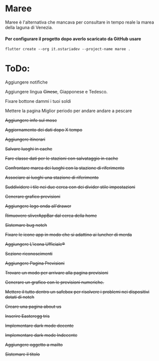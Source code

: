 # Maree

Maree è l'alternativa che mancava per consultare in tempo reale la marea della laguna di Venezia.



#### Per configurare il progetto dopo averlo scaricato da GitHub usare
`flutter create --org it.ostariadev --project-name maree .`

# ToDo:

Aggiungere notifiche

Aggiungere lingua <strike>Cinese</strike>, Giapponese e Tedesco.

Fixare bottone dammi i tuoi soldi

Mettere la pagina Miglior periodo per andare andare a pescare

<strike>Aggiungere info sul mose</strike>

<strike>Aggiornamento dei dati dopo X tempo</strike>

<strike>Aggiungere itinerari</strike>

<strike>Salvare luoghi in cache</strike>

<strike>Fare classe dati per le stazioni con salvataggio in cache </strike>

<strike>Confrontare marea dei luoghi con la stazione di riferimento</strike>

<strike> Associare ai luoghi una stazione di riferimento</strike>

<strike>Suddividere i tile nei due cerca con dei divider stile impostazioni</strike>

<strike>Generare grafico previsioni</strike>

<strike> Aggiungere logo onda all'drawer </strike>

<strike>Rimuovere sliverAppBar dal cerca della home </strike>

<strike>Sistemare bug notch</strike>

<strike>Fixare le icone app in modo che si adattino ai luncher di merda</strike>

<strike>Aggiungere L'icona Ufficiale®</strike>

<strike>Sezione riconoscimenti </strike>

<strike>Aggiungere Pagina Previsioni<strike>

<strike>Trovare un modo per arrivare alla pagina previsioni</strike>

<strike> Generare un grafico con le previsioni numeriche. </strike>

<strike>Mettere il tutto dentro un safebox per risolvere i problemi nei dispositivi dotati di notch</strike>

<strike>Creare una pagina about us</strike>

Inserire Easteregg tris

<strike>Implementare dark mode decente</strike>

<strike>Implementare dark mode Indecente</strike>

<strike>Aggiungere oggetto a mailto</strike>

<strike>Sistemare il titolo</strike>
